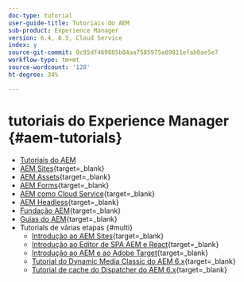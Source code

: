 ```yaml
---
doc-type: tutorial
user-guide-title: Tutoriais do AEM
sub-product: Experience Manager
version: 6.4, 6.5, Cloud Service
index: y
source-git-commit: 0c95df469885b84aa7585975a89811efab0ae5e7
workflow-type: tm+mt
source-wordcount: '128'
ht-degree: 34%

---
```



# tutoriais do Experience Manager {#aem-tutorials}

+ [Tutoriais do AEM](overview.md)
+ [AEM Sites](https://experienceleague.adobe.com/docs/experience-manager-learn/sites/overview.html){target=_blank}
+ [AEM Assets](https://experienceleague.adobe.com/docs/experience-manager-learn/assets/overview.html){target=_blank}
+ [AEM Forms](https://experienceleague.adobe.com/docs/experience-manager-learn/forms/overview.html){target=_blank}
+ [AEM como Cloud Service](https://experienceleague.adobe.com/docs/experience-manager-learn/cloud-service/overview.html?lang=pt-BR){target=_blank}
+ [AEM Headless](https://experienceleague.adobe.com/docs/experience-manager-learn/getting-started-with-aem-headless/overview.html?lang=pt-BR){target=_blank}
+ [Fundação AEM](https://experienceleague.adobe.com/docs/experience-manager-learn/cloud-service/overview.html?lang=pt-BR){target=_blank}
+ [Guias do AEM](https://experienceleague.adobe.com/docs/experience-manager-guides-learn/tutorials/overview.html){target=_blank}
+ Tutorials de várias etapas {#multi}
   + [Introdução ao AEM Sites](https://experienceleague.adobe.com/docs/experience-manager-learn/getting-started-wknd-tutorial-develop/overview.html?lang=pt-BR){target=_blank}
   + [Introdução ao Editor de SPA AEM e React](https://experienceleague.adobe.com/docs/experience-manager-learn/spa-react-tutorial/overview.html){target=_blank}
   + [Introdução ao AEM e ao Adobe Target](https://experienceleague.adobe.com/docs/experience-manager-learn/aem-target-tutorial/overview.html){target=_blank}
   + [Tutorial do Dynamic Media Classic do AEM 6.x](https://experienceleague.adobe.com/docs/experience-manager-learn/dynamic-media-classic-tutorial/overview.html){target=_blank}
   + [Tutorial de cache do Dispatcher do AEM 6.x](https://experienceleague.adobe.com/docs/experience-manager-learn/dispatcher-tutorial/overview.html){target=_blank}

